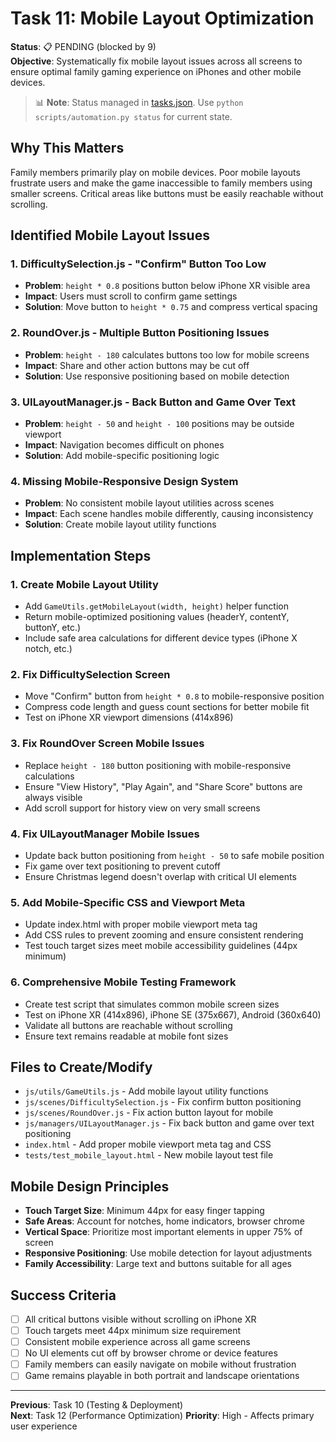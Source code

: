 # Task 11: Mobile Layout Optimization

**Status**: 📋 PENDING (blocked by 9)  
**Objective**: Systematically fix mobile layout issues across all screens to ensure optimal family gaming experience on iPhones and other mobile devices.
> 📊 **Note**: Status managed in [tasks.json](../tasks.json). Use `python scripts/automation.py status` for current state.


## Why This Matters
Family members primarily play on mobile devices. Poor mobile layouts frustrate users and make the game inaccessible to family members using smaller screens. Critical areas like buttons must be easily reachable without scrolling.

## Identified Mobile Layout Issues

### 1. **DifficultySelection.js - "Confirm" Button Too Low**
- **Problem**: `height * 0.8` positions button below iPhone XR visible area
- **Impact**: Users must scroll to confirm game settings
- **Solution**: Move button to `height * 0.75` and compress vertical spacing

### 2. **RoundOver.js - Multiple Button Positioning Issues**
- **Problem**: `height - 180` calculates buttons too low for mobile screens
- **Impact**: Share and other action buttons may be cut off
- **Solution**: Use responsive positioning based on mobile detection

### 3. **UILayoutManager.js - Back Button and Game Over Text**
- **Problem**: `height - 50` and `height - 100` positions may be outside viewport
- **Impact**: Navigation becomes difficult on phones
- **Solution**: Add mobile-specific positioning logic

### 4. **Missing Mobile-Responsive Design System**
- **Problem**: No consistent mobile layout utilities across scenes
- **Impact**: Each scene handles mobile differently, causing inconsistency
- **Solution**: Create mobile layout utility functions

## Implementation Steps

### 1. Create Mobile Layout Utility
- Add `GameUtils.getMobileLayout(width, height)` helper function
- Return mobile-optimized positioning values (headerY, contentY, buttonY, etc.)
- Include safe area calculations for different device types (iPhone X notch, etc.)

### 2. Fix DifficultySelection Screen
- Move "Confirm" button from `height * 0.8` to mobile-responsive position
- Compress code length and guess count sections for better mobile fit
- Test on iPhone XR viewport dimensions (414x896)

### 3. Fix RoundOver Screen Mobile Issues
- Replace `height - 180` button positioning with mobile-responsive calculations
- Ensure "View History", "Play Again", and "Share Score" buttons are always visible
- Add scroll support for history view on very small screens

### 4. Fix UILayoutManager Mobile Issues
- Update back button positioning from `height - 50` to safe mobile position
- Fix game over text positioning to prevent cutoff
- Ensure Christmas legend doesn't overlap with critical UI elements

### 5. Add Mobile-Specific CSS and Viewport Meta
- Update index.html with proper mobile viewport meta tag
- Add CSS rules to prevent zooming and ensure consistent rendering
- Test touch target sizes meet mobile accessibility guidelines (44px minimum)

### 6. Comprehensive Mobile Testing Framework
- Create test script that simulates common mobile screen sizes
- Test on iPhone XR (414x896), iPhone SE (375x667), Android (360x640)
- Validate all buttons are reachable without scrolling
- Ensure text remains readable at mobile font sizes

## Files to Create/Modify
- `js/utils/GameUtils.js` - Add mobile layout utility functions
- `js/scenes/DifficultySelection.js` - Fix confirm button positioning
- `js/scenes/RoundOver.js` - Fix action button layout for mobile
- `js/managers/UILayoutManager.js` - Fix back button and game over text positioning
- `index.html` - Add proper mobile viewport meta tag and CSS
- `tests/test_mobile_layout.html` - New mobile layout test file

## Mobile Design Principles
- **Touch Target Size**: Minimum 44px for easy finger tapping
- **Safe Areas**: Account for notches, home indicators, browser chrome
- **Vertical Space**: Prioritize most important elements in upper 75% of screen
- **Responsive Positioning**: Use mobile detection for layout adjustments
- **Family Accessibility**: Large text and buttons suitable for all ages

## Success Criteria
- [ ] All critical buttons visible without scrolling on iPhone XR
- [ ] Touch targets meet 44px minimum size requirement
- [ ] Consistent mobile experience across all game screens
- [ ] No UI elements cut off by browser chrome or device features
- [ ] Family members can easily navigate on mobile without frustration
- [ ] Game remains playable in both portrait and landscape orientations

---
**Previous**: Task 10 (Testing & Deployment)  
**Next**: Task 12 (Performance Optimization)
**Priority**: High - Affects primary user experience

